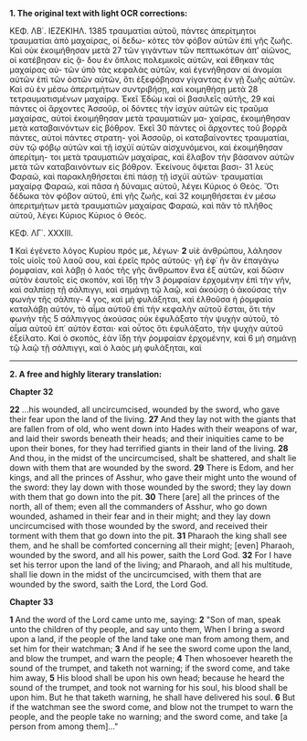 **1. The original text with light OCR corrections:**

ΚΕΦ. ΛΒ΄.                                                                    ΙΕΖΕΚΙΗΛ.                                                                    1385
τραυματίαι αὐτοῦ, πάντες ἀπερίτμητοι τραυματίαι ἀπὸ μαχαίρας, οἱ δεδω-
κότες τὸν φόβον αὐτῶν ἐπὶ γῆς ζωῆς. Καὶ οὐκ ἐκοιμήθησαν μετὰ  27
τῶν γιγάντων τῶν πεπτωκότων ἀπ’ αἰῶνος, οἱ κατέβησαν εἰς ᾅ-
δου ἐν ὅπλοις πολεμικοῖς αὐτῶν, καὶ ἔθηκαν τὰς μαχαίρας αὐ-
τῶν ὑπὸ τὰς κεφαλὰς αὐτῶν, καὶ ἐγενήθησαν αἱ ἀνομίαι αὐτῶν
ἐπὶ τῶν ὀστῶν αὐτῶν, ὅτι ἐξεφόβησαν γίγαντας ἐν γῇ ζωῆς αὐτῶν.
Καὶ σὺ ἐν μέσω ἀπεριτμήτων συντριβήσῃ, καὶ κοιμηθήσῃ μετὰ  28
τετραυματισμένων μαχαίρᾳ. Ἐκεῖ Ἐδὼμ καὶ οἱ βασιλεῖς αὐτῆς,  29
καὶ πάντες οἱ ἄρχοντες Ἀσσοῦρ, οἱ δόντες τὴν ἰσχὺν αὐτῶν εἰς
τραῦμα μαχαίρας, αὐτοὶ ἐκοιμήθησαν μετὰ τραυματιῶν μα-
χαίρας, ἐκοιμήθησαν μετὰ καταβαινόντων εἰς βόθρον. Ἐκεῖ  30
πάντες οἱ ἄρχοντες τοῦ βορρᾶ πάντες, αὐτοὶ πάντες στρατη-
γοὶ Ἀσσοῦρ, οἱ καταβαίνοντες τραυματίαι, σὺν τῷ φόβῳ αὐτῶν
καὶ τῇ ἰσχύϊ αὐτῶν αἰσχυνόμενοι, καὶ ἐκοιμήθησαν ἀπερίτμη-
τοι μετὰ τραυματιῶν μαχαίρας, καὶ ἔλαβον τὴν βάσανον αὐτῶν
μετὰ τῶν καταβαινόντων εἰς βόθρον. Ἐκείνους ὄψεται βασι-  31
λεὺς Φαραώ, καὶ παρακληθήσεται ἐπὶ πάσῃ τῇ ἰσχύϊ αὐτῶν·
τραυματίαι μαχαίρᾳ Φαραώ, καὶ πᾶσα ἡ δύναμις αὐτοῦ, λέγει
Κύριος ὁ Θεός. Ὅτι δέδωκα τὸν φόβον αὐτοῦ, ἐπὶ γῆς ζωῆς, καὶ  32
κοιμηθήσεται ἐν μέσω ἀπεριτμήτων μετὰ τραυματιῶν μαχαίρας
Φαραώ, καὶ πᾶν τὸ πλῆθος αὐτοῦ, λέγει Κύριος Κύριος ὁ Θεός.

ΚΕΦ. ΛΓ΄. XXXIII.

**1** Καὶ ἐγένετο λόγος Κυρίου πρός με, λέγων·
**2** υἱὲ ἀνθρώπου, λάλησον τοῖς υἱοῖς τοῦ λαοῦ σου, καὶ ἐρεῖς πρὸς αὐτούς· γῆ ἐφ᾿
ἣν ἂν ἐπαγάγω ῥομφαίαν, καὶ λάβῃ ὁ λαὸς τῆς γῆς ἄνθρωπον
ἕνα ἐξ αὐτῶν, καὶ δῶσιν αὐτὸν ἑαυτοῖς εἰς σκοπόν, καὶ ἴδῃ τὴν  3
ῥομφαίαν ἐρχομένην ἐπὶ τὴν γῆν, καὶ σαλπίσῃ τῇ σάλπιγγι, καὶ
σημάνῃ τῷ λαῷ, καὶ ἀκούσῃ ὁ ἀκούσας τὴν φωνὴν τῆς σάλπιγ-  4
γος, καὶ μὴ φυλάξηται, καὶ ἐλθοῦσα ἡ ῥομφαία καταλάβῃ αὐτόν,
τὸ αἷμα αὐτοῦ ἐπὶ τὴν κεφαλὴν αὐτοῦ ἔσται, ὅτι τὴν φωνὴν τῆς  5
σάλπιγγος ἀκούσας οὐκ ἐφυλάξατο τὴν ψυχὴν αὐτοῦ, τὸ αἷμα
αὐτοῦ ἐπ᾿ αὐτὸν ἔσται· καὶ οὗτος ὅτι ἐφυλάξατο, τὴν ψυχὴν αὐτοῦ
ἐξείλατο. Καὶ ὁ σκοπός, ἐὰν ἴδῃ τὴν ῥομφαίαν ἐρχομένην, καὶ  6
μὴ σημάνῃ τῷ λαῷ τῇ σάλπιγγι, καὶ ὁ λαὸς μὴ φυλάξηται, καὶ

---

**2. A free and highly literary translation:**

**Chapter 32**

**22** ...his wounded, all uncircumcised, wounded by the sword, who gave their fear upon the land of the living.
**27** And they lay not with the giants that are fallen from of old, who went down into Hades with their weapons of war, and laid their swords beneath their heads; and their iniquities came to be upon their bones, for they had terrified giants in their land of the living.
**28** And thou, in the midst of the uncircumcised, shalt be shattered, and shalt lie down with them that are wounded by the sword.
**29** There is Edom, and her kings, and all the princes of Asshur, who gave their might unto the wound of the sword: they lay down with those wounded by the sword; they lay down with them that go down into the pit.
**30** There [are] all the princes of the north, all of them; even all the commanders of Asshur, who go down wounded, ashamed in their fear and in their might; and they lay down uncircumcised with those wounded by the sword, and received their torment with them that go down into the pit.
**31** Pharaoh the king shall see them, and he shall be comforted concerning all their might; [even] Pharaoh, wounded by the sword, and all his power, saith the Lord God.
**32** For I have set his terror upon the land of the living; and Pharaoh, and all his multitude, shall lie down in the midst of the uncircumcised, with them that are wounded by the sword, saith the Lord, the Lord God.

**Chapter 33**

**1** And the word of the Lord came unto me, saying:
**2** "Son of man, speak unto the children of thy people, and say unto them, When I bring a sword upon a land, if the people of the land take one man from among them, and set him for their watchman;
**3** And if he see the sword come upon the land, and blow the trumpet, and warn the people;
**4** Then whosoever heareth the sound of the trumpet, and taketh not warning; if the sword come, and take him away,
**5** His blood shall be upon his own head; because he heard the sound of the trumpet, and took not warning for his soul, his blood shall be upon him. But he that taketh warning, he shall have delivered his soul.
**6** But if the watchman see the sword come, and blow not the trumpet to warn the people, and the people take no warning; and the sword come, and take [a person from among them]..."